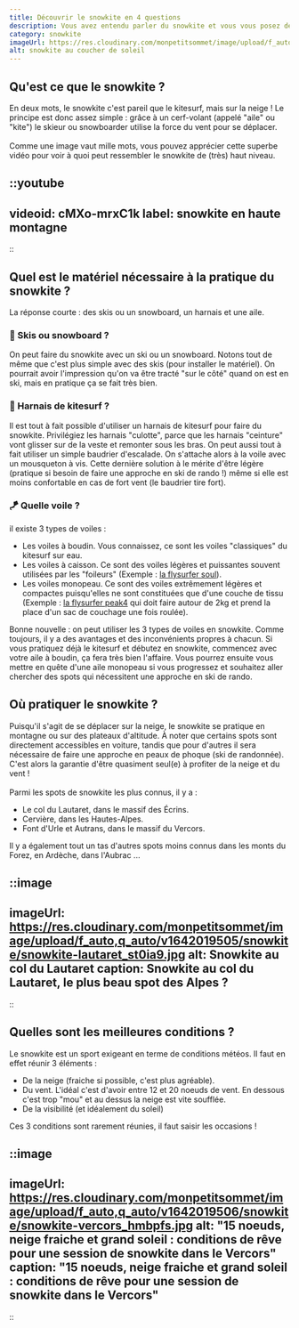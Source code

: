 ```yaml
---
title: Découvrir le snowkite en 4 questions
description: Vous avez entendu parler du snowkite et vous vous posez des questions sur ce sport ? Lisez cet article pour tout comprendre, du matériel nécessaire au type d'aile en passant par les meilleurs spots et la météo !
category: snowkite
imageUrl: https://res.cloudinary.com/monpetitsommet/image/upload/f_auto,q_auto//v1642016804/snowkite/snowkite_barrvl.jpg
alt: snowkite au coucher de soleil
---
```


## Qu'est ce que le snowkite ?

En deux mots, le snowkite c'est pareil que le kitesurf, mais sur la neige ! Le principe est donc assez simple : grâce à un cerf-volant (appelé "aile" ou "kite") le skieur ou snowboarder utilise la force du vent pour se déplacer.
\
\
Comme une image vaut mille mots, vous pouvez apprécier cette superbe vidéo pour voir à quoi peut ressembler le snowkite de (très) haut niveau.

::youtube
---
videoid: cMXo-mrxC1k
label: snowkite en haute montagne
---
::

## Quel est le matériel nécessaire à la pratique du snowkite ?

La réponse courte : des skis ou un snowboard, un harnais et une aile.

### 🎿 Skis ou snowboard ?

On peut faire du snowkite avec un ski ou un snowboard. Notons tout de même que c'est plus simple avec des skis (pour installer le matériel). On pourrait avoir l'impression qu'on va être tracté "sur le côté" quand on est en ski, mais en pratique ça se fait très bien.

### 👖 Harnais de kitesurf ?

Il est tout à fait possible d'utiliser un harnais de kitesurf pour faire du snowkite. Privilégiez les harnais "culotte", parce que les harnais "ceinture" vont glisser sur de la veste et remonter sous les bras. On peut aussi tout à fait utiliser un simple baudrier d'escalade. On s'attache alors à la voile avec un mousqueton à vis. Cette dernière solution à le mérite d'être légère (pratique si besoin de faire une approche en ski de rando !) même si elle est moins confortable en cas de fort vent (le baudrier tire fort).

### 🪁 Quelle voile ?

il existe 3 types de voiles :

<ul class="ml-4 mb-4 list-outside list-disc">
 <li>Les voiles à boudin. Vous connaissez, ce sont les voiles "classiques" du kitesurf sur eau.</li>
 <li>Les voiles à caisson. Ce sont des voiles légères et puissantes souvent utilisées par les "foileurs" (Exemple : <a href="https://flysurfer.com/project/soul/" target="_blank">la flysurfer soul</a>).</li>
 <li>Les voiles monopeau. Ce sont des voiles extrêmement légères et compactes puisqu'elles ne sont constituées que d'une couche de tissu (Exemple : <a href="https://flysurfer.com/project/peak4/" target="_blank">la flysurfer peak4</a> qui doit faire autour de 2kg et prend la place d'un sac de couchage une fois roulée).</li>
</ul>

Bonne nouvelle : on peut utiliser les 3 types de voiles en snowkite. Comme toujours, il y a des avantages et des inconvénients propres à chacun. Si vous pratiquez déjà le kitesurf et débutez en snowkite, commencez avec votre aile à boudin, ça fera très bien l'affaire. Vous pourrez ensuite vous mettre en quête d'une aile monopeau si vous progressez et souhaitez aller chercher des spots qui nécessitent une approche en ski de rando.

## Où pratiquer le snowkite ?

Puisqu'il s'agit de se déplacer sur la neige, le snowkite se pratique en montagne ou sur des plateaux d'altitude. À noter que certains spots sont directement accessibles en voiture, tandis que pour d'autres il sera nécessaire de faire une approche en peaux de phoque (ski de randonnée). C'est alors la garantie d'être quasiment seul(e) à profiter de la neige et du vent !
\
\
Parmi les spots de snowkite les plus connus, il y a :

<ul class="ml-4 mb-4 list-outside list-disc">
 <li>Le col du Lautaret, dans le massif des Écrins.</li>
 <li>Cervière, dans les Hautes-Alpes.</li>
 <li>Font d'Urle et Autrans, dans le massif du Vercors.</li>
</ul>

Il y a également tout un tas d'autres spots moins connus dans les monts du Forez, en Ardèche, dans l'Aubrac ...

::image
---
imageUrl: https://res.cloudinary.com/monpetitsommet/image/upload/f_auto,q_auto/v1642019505/snowkite/snowkite-lautaret_st0ia9.jpg
alt: Snowkite au col du Lautaret
caption: Snowkite au col du Lautaret, le plus beau spot des Alpes ?
---
::

## Quelles sont les meilleures conditions ?

Le snowkite est un sport exigeant en terme de conditions météos. Il faut en effet réunir 3 éléments :

<ul class="ml-4 mb-4 list-outside list-disc">
 <li>De la neige (fraiche si possible, c'est plus agréable).</li>
 <li>Du vent. L'idéal c'est d'avoir entre 12 et 20 noeuds de vent. En dessous c'est trop "mou" et au dessus la neige est vite soufflée.</li>
 <li>De la visibilité (et idéalement du soleil)</li>
</ul>

Ces 3 conditions sont rarement réunies, il faut saisir les occasions !

::image
---
imageUrl: https://res.cloudinary.com/monpetitsommet/image/upload/f_auto,q_auto/v1642019506/snowkite/snowkite-vercors_hmbpfs.jpg
alt: "15 noeuds, neige fraiche et grand soleil : conditions de rêve pour une session de snowkite dans le Vercors"
caption: "15 noeuds, neige fraiche et grand soleil : conditions de rêve pour une session de snowkite dans le Vercors"
---
::
